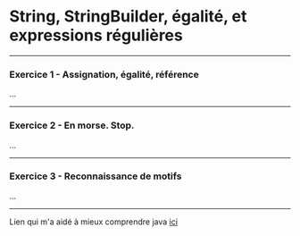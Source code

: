 # String, StringBuilder, égalité, et expressions régulières

 -------------------------------------------
 ### Exercice 1 - Assignation, égalité, référence
 
 ...
 
 -------------------------------------------
 ### Exercice 2 - En morse. Stop.
 
 ...
 
 -------------------------------------------
 ### Exercice 3 - Reconnaissance de motifs
 
 ...
 
 -------------------------------------------
 
 Lien qui m'a aidé à mieux comprendre java [ici](https://docs.oracle.com/en/java/javase/16/docs/api/) 

